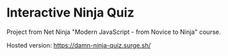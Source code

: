 # Interactive Ninja Quiz

Project from Net Ninja "Modern JavaScript - from Novice to Ninja" course.

Hosted version: https://damn-ninja-quiz.surge.sh/
